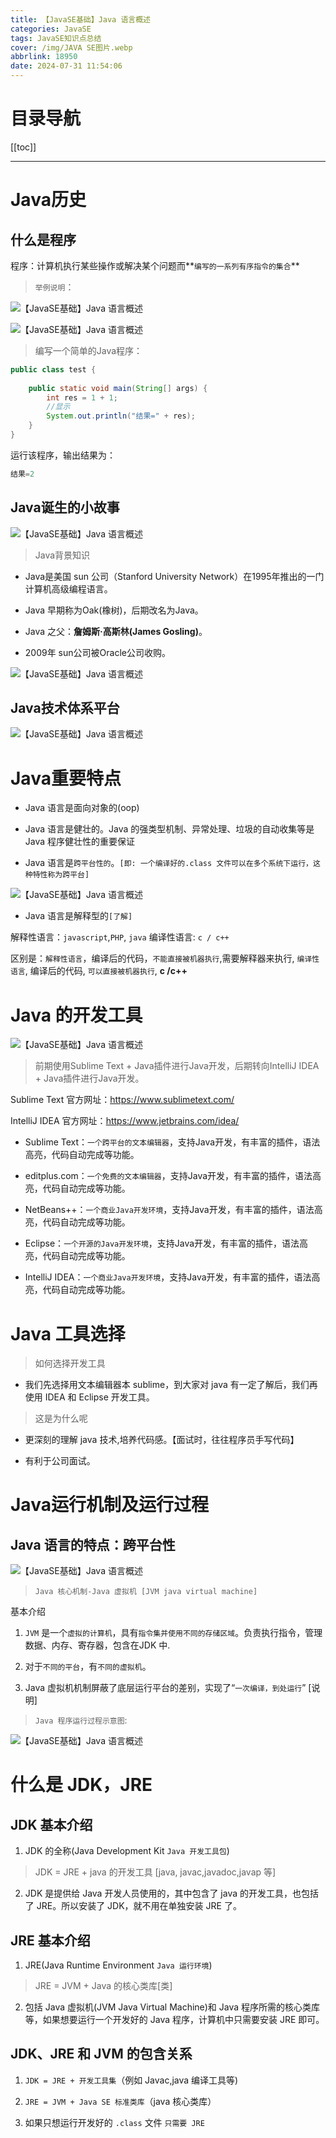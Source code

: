 ```yaml
---
title: 【JavaSE基础】Java 语言概述
categories: JavaSE
tags: JavaSE知识点总结
cover: /img/JAVA SE图片.webp
abbrlink: 18950
date: 2024-07-31 11:54:06
---
```


# 目录导航

[[toc]]

---

<!-- index.md -->
<update />

# Java历史

## 什么是程序

程序：计算机执行某些操作或解决某个问题而**`编写的一系列有序指令的集合`**

>`举例说明`：

![【JavaSE基础】Java 语言概述](./【JavaSE基础】Java%20语言概述/image.png)

![【JavaSE基础】Java 语言概述](./【JavaSE基础】Java%20语言概述/image-1.png)

>编写一个简单的Java程序：

```Java
public class test {
        
    public static void main(String[] args) {
        int res = 1 + 1;
        //显示
        System.out.println("结果=" + res);
    }
}
```
运行该程序，输出结果为：

```Java
结果=2
```


## Java诞生的小故事

![【JavaSE基础】Java 语言概述](./【JavaSE基础】Java%20语言概述/image-2.png)

>Java背景知识

- Java是美国 sun 公司（Stanford University Network）在1995年推出的一门计算机高级编程语言。

- Java 早期称为Oak(橡树)，后期改名为Java。

- Java 之父：**詹姆斯·高斯林(James Gosling)**。

- 2009年 sun公司被Oracle公司收购。

![【JavaSE基础】Java 语言概述](./【JavaSE基础】Java%20语言概述/image-3.png)


## Java技术体系平台

![【JavaSE基础】Java 语言概述](./【JavaSE基础】Java%20语言概述/image-4.png)


# Java重要特点

+ Java 语言是面向对象的(oop)

+  Java 语言是健壮的。Java 的强类型机制、异常处理、垃圾的自动收集等是 Java 程序健壮性的重要保证

+  Java 语言是`跨平台性的`。`[即: 一个编译好的.class 文件可以在多个系统下运行，这种特性称为跨平台]`

![【JavaSE基础】Java 语言概述](./【JavaSE基础】Java%20语言概述/image-5.png)

+ Java 语言是解释型的`[了解]`

解释性语言：`javascript`,`PHP`, `java` 编译性语言: `c / c++`

区别是：`解释性语言`，编译后的代码，`不能直接被机器执行`,需要解释器来执行, `编译性语言`, 编译后的代码, `可以直接被机器执行`, **c /c++**


# Java 的开发工具

![【JavaSE基础】Java 语言概述](./【JavaSE基础】Java%20语言概述/image-6.png)

>前期使用Sublime Text + Java插件进行Java开发，后期转向IntelliJ IDEA + Java插件进行Java开发。

Sublime Text 官方网址：https://www.sublimetext.com/

IntelliJ IDEA 官方网址：https://www.jetbrains.com/idea/

+ Sublime Text：`一个跨平台的文本编辑器`，支持Java开发，有丰富的插件，语法高亮，代码自动完成等功能。

+ editplus.com：`一个免费的文本编辑器`，支持Java开发，有丰富的插件，语法高亮，代码自动完成等功能。

+ NetBeans++：`一个商业Java开发环境`，支持Java开发，有丰富的插件，语法高亮，代码自动完成等功能。

+ Eclipse：`一个开源的Java开发环境`，支持Java开发，有丰富的插件，语法高亮，代码自动完成等功能。

+ IntelliJ IDEA：`一个商业Java开发环境`，支持Java开发，有丰富的插件，语法高亮，代码自动完成等功能。


# Java 工具选择

>如何选择开发工具

+ 我们先选择用文本编辑器本 sublime，到大家对 java 有一定了解后，我们再使用 IDEA 和 Eclipse 开发工具。

>这是为什么呢

+ 更深刻的理解 java 技术,培养代码感。【面试时，往往程序员手写代码】

+ 有利于公司面试。


# Java运行机制及运行过程

## Java 语言的特点：跨平台性

![【JavaSE基础】Java 语言概述](./【JavaSE基础】Java%20语言概述/image-7.png)

>`Java 核心机制-Java 虚拟机 [JVM java virtual machine]`

基本介绍

1) `JVM` 是一个`虚拟的计算机`，具有`指令集并使用不同的存储区域`。负责执行指令，管理数据、内存、寄存器，包含在JDK 中.

2) 对于`不同的平台`，有`不同的虚拟机`。

4) Java 虚拟机机制屏蔽了底层运行平台的差别，实现了“`一次编译，到处运行`” [说明]

>`Java 程序运行过程示意图`:

![【JavaSE基础】Java 语言概述](./【JavaSE基础】Java%20语言概述/image-8.png)

# 什么是 JDK，JRE

## JDK 基本介绍
1) JDK 的全称(Java Development Kit `Java 开发工具包`)

>JDK = JRE + java 的开发工具 [java, javac,javadoc,javap 等]

2) JDK 是提供给 Java 开发人员使用的，其中包含了 java 的开发工具，也包括了 JRE。所以安装了 JDK，就不用在单独安装 JRE 了。

## JRE 基本介绍
1) JRE(Java Runtime Environment `Java 运行环境`)

>JRE = JVM + Java 的核心类库[类]

2) 包括 Java 虚拟机(JVM Java Virtual Machine)和 Java 程序所需的核心类库等，如果想要运行一个开发好的 Java 程序，计算机中只需要安装 JRE 即可。

## JDK、JRE 和 JVM 的包含关系

1) `JDK = JRE + 开发工具集`（例如 Javac,java 编译工具等)

2) `JRE = JVM + Java SE 标准类库`（java 核心类库）

3) 如果只想运行开发好的 `.class` 文件 `只需要 JRE`